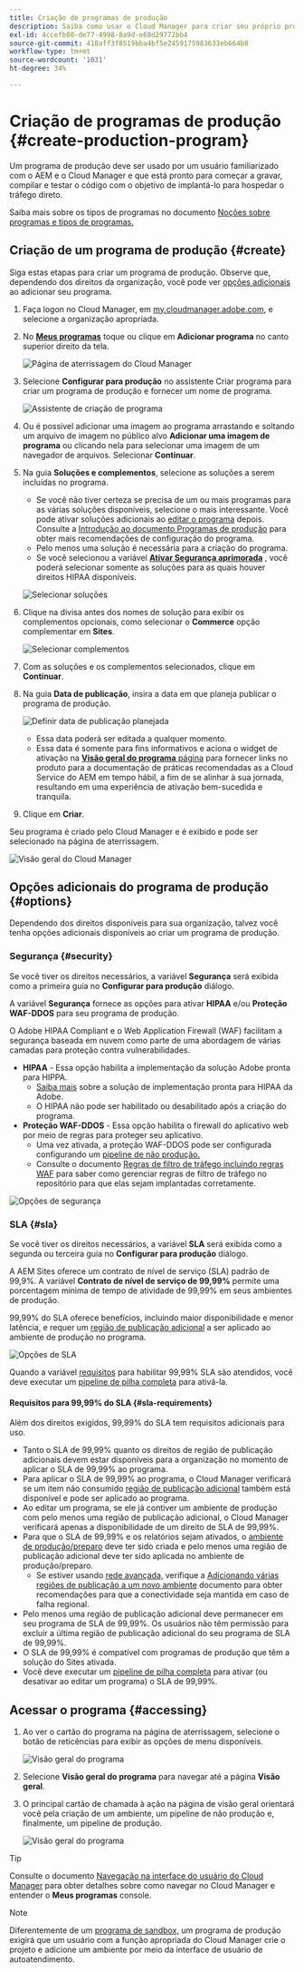 ```yaml
---
title: Criação de programas de produção
description: Saiba como usar o Cloud Manager para criar seu próprio programa de produção para hospedar o tráfego direto.
exl-id: 4ccefb80-de77-4998-8a9d-e68d29772bb4
source-git-commit: 418aff3f8519bba4bf5e2459175983633eb664b8
workflow-type: tm+mt
source-wordcount: '1031'
ht-degree: 34%

---
```



# Criação de programas de produção {#create-production-program}

Um programa de produção deve ser usado por um usuário familiarizado com o AEM e o Cloud Manager e que está pronto para começar a gravar, compilar e testar o código com o objetivo de implantá-lo para hospedar o tráfego direto.

Saiba mais sobre os tipos de programas no documento [Noções sobre programas e tipos de programas.](program-types.md)

## Criação de um programa de produção {#create}

Siga estas etapas para criar um programa de produção. Observe que, dependendo dos direitos da organização, você pode ver [opções adicionais](#options) ao adicionar seu programa.

1. Faça logon no Cloud Manager, em [my.cloudmanager.adobe.com](https://my.cloudmanager.adobe.com/), e selecione a organização apropriada.

1. No **[Meus programas](/help/implementing/cloud-manager/navigation.md#my-programs)** toque ou clique em **Adicionar programa** no canto superior direito da tela.

   ![Página de aterrissagem do Cloud Manager](assets/log-in.png)

1. Selecione **Configurar para produção** no assistente Criar programa para criar um programa de produção e fornecer um nome de programa.

   ![Assistente de criação de programa](assets/create-production-program.png)

1. Ou é possível adicionar uma imagem ao programa arrastando e soltando um arquivo de imagem no público alvo **Adicionar uma imagem de programa** ou clicando nela para selecionar uma imagem de um navegador de arquivos. Selecionar **Continuar**.

1. Na guia **Soluções e complementos**, selecione as soluções a serem incluídas no programa.

   * Se você não tiver certeza se precisa de um ou mais programas para as várias soluções disponíveis, selecione o mais interessante. Você pode ativar soluções adicionais ao [editar o programa](/help/implementing/cloud-manager/getting-access-to-aem-in-cloud/editing-programs.md) depois. Consulte a [Introdução ao documento Programas de produção](/help/implementing/cloud-manager/getting-access-to-aem-in-cloud/introduction-production-programs.md) para obter mais recomendações de configuração do programa.
   * Pelo menos uma solução é necessária para a criação do programa.
   * Se você selecionou a variável **[Ativar Segurança aprimorada](#security)** , você poderá selecionar somente as soluções para as quais houver direitos HIPAA disponíveis.

   ![Selecionar soluções](assets/setup-prod-select.png)

1. Clique na divisa antes dos nomes de solução para exibir os complementos opcionais, como selecionar o **Commerce** opção complementar em **Sites**.

   ![Selecionar complementos](assets/setup-prod-commerce.png)

1. Com as soluções e os complementos selecionados, clique em **Continuar**.

1. Na guia **Data de publicação**, insira a data em que planeja publicar o programa de produção.

   ![Definir data de publicação planejada](assets/set-up-go-live.png)

   * Essa data poderá ser editada a qualquer momento.
   * Essa data é somente para fins informativos e aciona o widget de ativação na [**Visão geral do programa** página](/help/implementing/cloud-manager/getting-access-to-aem-in-cloud/editing-programs.md#program-overview) para fornecer links no produto para a documentação de práticas recomendadas as a Cloud Service do AEM em tempo hábil, a fim de se alinhar à sua jornada, resultando em uma experiência de ativação bem-sucedida e tranquila.

1. Clique em **Criar**.

Seu programa é criado pelo Cloud Manager e é exibido e pode ser selecionado na página de aterrissagem.

![Visão geral do Cloud Manager](assets/navigate-cm.png)

## Opções adicionais do programa de produção {#options}

Dependendo dos direitos disponíveis para sua organização, talvez você tenha opções adicionais disponíveis ao criar um programa de produção.

### Segurança {#security}

Se você tiver os direitos necessários, a variável **Segurança** será exibida como a primeira guia no **Configurar para produção** diálogo.

A variável **Segurança** fornece as opções para ativar **HIPAA** e/ou **Proteção WAF-DDOS** para seu programa de produção.

O Adobe HIPAA Compliant e o Web Application Firewall (WAF) facilitam a segurança baseada em nuvem como parte de uma abordagem de várias camadas para proteção contra vulnerabilidades.

* **HIPAA** - Essa opção habilita a implementação da solução Adobe pronta para HIPPA.
   * [Saiba mais](https://www.adobe.com/go/hipaa-ready) sobre a solução de implementação pronta para HIPAA da Adobe.
   * O HIPAA não pode ser habilitado ou desabilitado após a criação do programa.
* **Proteção WAF-DDOS** - Essa opção habilita o firewall do aplicativo web por meio de regras para proteger seu aplicativo.
   * Uma vez ativada, a proteção WAF-DDOS pode ser configurada configurando um [pipeline de não produção.](/help/implementing/cloud-manager/configuring-pipelines/configuring-non-production-pipelines.md)
   * Consulte o documento [Regras de filtro de tráfego incluindo regras WAF](/help/security/traffic-filter-rules-including-waf.md) para saber como gerenciar regras de filtro de tráfego no repositório para que elas sejam implantadas corretamente.

![Opções de segurança](assets/create-production-program-security.png)

### SLA {#sla}

Se você tiver os direitos necessários, a variável **SLA** será exibida como a segunda ou terceira guia no **Configurar para produção** diálogo.

A AEM Sites oferece um contrato de nível de serviço (SLA) padrão de 99,9%. A variável **Contrato de nível de serviço de 99,99%** permite uma porcentagem mínima de tempo de atividade de 99,99% em seus ambientes de produção.

99,99% do SLA oferece benefícios, incluindo maior disponibilidade e menor latência, e requer um [região de publicação adicional](/help/implementing/cloud-manager/manage-environments.md#multiple-regions) a ser aplicado ao ambiente de produção no programa.

![Opções de SLA](assets/create-production-program-sla.png)

Quando a variável [requisitos](#sla-requirements) para habilitar 99,99% SLA são atendidos, você deve executar um [pipeline de pilha completa](/help/implementing/cloud-manager/configuring-pipelines/configuring-production-pipelines.md) para ativá-la.

#### Requisitos para 99,99% do SLA {#sla-requirements}

Além dos direitos exigidos, 99,99% do SLA tem requisitos adicionais para uso.

* Tanto o SLA de 99,99% quanto os direitos de região de publicação adicionais devem estar disponíveis para a organização no momento de aplicar o SLA de 99,99% ao programa.
* Para aplicar o SLA de 99,99% ao programa, o Cloud Manager verificará se um item não consumido [região de publicação adicional](/help/implementing/cloud-manager/manage-environments.md#multiple-regions) também está disponível e pode ser aplicado ao programa.
* Ao editar um programa, se ele já contiver um ambiente de produção com pelo menos uma região de publicação adicional, o Cloud Manager verificará apenas a disponibilidade de um direito de SLA de 99,99%.
* Para que o SLA de 99,99% e os relatórios sejam ativados, o [ambiente de produção/preparo](/help/implementing/cloud-manager/manage-environments.md#adding-environments) deve ter sido criada e pelo menos uma região de publicação adicional deve ter sido aplicada no ambiente de produção/preparo.
   * Se estiver usando [rede avançada,](/help/security/configuring-advanced-networking.md) verifique a [Adicionando várias regiões de publicação a um novo ambiente](/help/implementing/cloud-manager/manage-environments.md#adding-regions) documento para obter recomendações para que a conectividade seja mantida em caso de falha regional.
* Pelo menos uma região de publicação adicional deve permanecer em seu programa de SLA de 99,99%. Os usuários não têm permissão para excluir a última região de publicação adicional do seu programa de SLA de 99,99%.
* O SLA de 99,99% é compatível com programas de produção que têm a solução do Sites ativada.
* Você deve executar um [pipeline de pilha completa](/help/implementing/cloud-manager/configuring-pipelines/configuring-production-pipelines.md) para ativar (ou desativar ao editar um programa) o SLA de 99,99%.

## Acessar o programa {#accessing}

1. Ao ver o cartão do programa na página de aterrissagem, selecione o botão de reticências para exibir as opções de menu disponíveis.

   ![Visão geral do programa](assets/program-overview.png)

1. Selecione **Visão geral do programa** para navegar até a página **Visão geral**.

1. O principal cartão de chamada à ação na página de visão geral orientará você pela criação de um ambiente, um pipeline de não produção e, finalmente, um pipeline de produção.

   ![Visão geral do programa](assets/set-up-prod5.png)

>[!TIP]
>
>Consulte o documento [Navegação na interface do usuário do Cloud Manager](/help/implementing/cloud-manager/navigation.md) para obter detalhes sobre como navegar no Cloud Manager e entender o **Meus programas** console.

>[!NOTE]
>
>Diferentemente de um [programa de sandbox,](introduction-sandbox-programs.md#auto-creation) um programa de produção exigirá que um usuário com a função apropriada do Cloud Manager crie o projeto e adicione um ambiente por meio da interface de usuário de autoatendimento.
